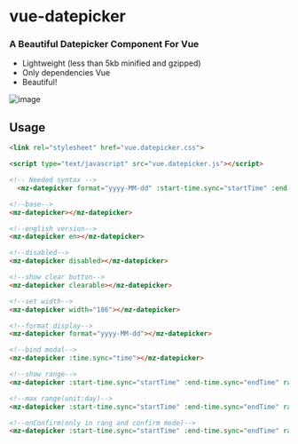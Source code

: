 vue-datepicker
========
### A Beautiful Datepicker Component For Vue
* Lightweight (less than 5kb minified and gzipped)
* Only dependencies Vue
* Beautiful!

![image](https://github.com/weifeiyue/vue-datepicker/raw/master/screenshots/datepicker.png)

## Usage

```html
<link rel="stylesheet" href="vue.datepicker.css">
```

```html
<script type="text/javascript" src="vue.datepicker.js"></script>
```

```html
<!-- Needed syntax -->
  <mz-datepicker format="yyyy-MM-dd" :start-time.sync="startTime" :end-time.sync="endTime" range en confirm :on-confirm="confrim"></mz-datepicker>

<!--base-->
<mz-datepicker></mz-datepicker>

<!--english version-->
<mz-datepicker en></mz-datepicker>

<!--disabled-->
<mz-datepicker disabled></mz-datepicker>

<!--show clear button-->
<mz-datepicker clearable></mz-datepicker>

<!--set width-->
<mz-datepicker width="186"></mz-datepicker>

<!--format display-->
<mz-datepicker format="yyyy-MM-dd"></mz-datepicker>

<!--bind modal-->
<mz-datepicker :time.sync="time"></mz-datepicker>

<!--show range-->
<mz-datepicker :start-time.sync="startTime" :end-time.sync="endTime" range></mz-datepicker>

<!--max range(unit:day)-->
<mz-datepicker :start-time.sync="startTime" :end-time.sync="endTime" range max-range="366"></mz-datepicker>

<!--onConfirm(only in rang and confirm mode)-->
<mz-datepicker :start-time.sync="startTime" :end-time.sync="endTime" range confirm :on-confirm="onConfirm"></mz-datepicker>
```
